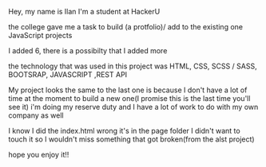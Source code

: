 Hey, my name is Ilan
I'm a student at HackerU

the college gave me a task to build (a protfolio)/ add to the existing one
JavaScript projects

I added 6, there is a possibilty that I added more

the technology that was used in this project was HTML, CSS, SCSS / SASS, BOOTSRAP, JAVASCRIPT ,REST API

My project looks the same to the last one is because I don't have a lot of time at the moment to build a new one(I promise this is the last time you'll see it) i'm doing my reserve duty  and I have a lot of work to do with my own company as well

I know I did the index.html wrong it's in the page folder I didn't want to touch it so I wouldn't miss something that got broken(from the alst project)

hope you enjoy it!!
